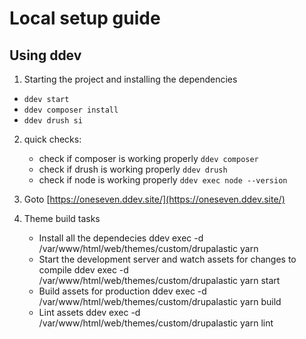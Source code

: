 # Local setup guide

## Using ddev

1. Starting the project and installing the dependencies
  - `ddev start`
  - `ddev composer install`
  - `ddev drush si`

2. quick checks:
   - check if composer is working properly
      `ddev composer`
   - check if drush is working properly
      `ddev drush`
   - check if node is working properly
      `ddev exec node --version`

3. Goto [https://oneseven.ddev.site/](https://oneseven.ddev.site/)

4. Theme build tasks
   - Install all the dependecies
   ddev exec -d /var/www/html/web/themes/custom/drupalastic yarn
   - Start the development server and watch assets for changes to compile
    ddev exec -d /var/www/html/web/themes/custom/drupalastic yarn start
   - Build assets for production
    ddev exec -d /var/www/html/web/themes/custom/drupalastic yarn build
   - Lint assets
   ddev exec -d /var/www/html/web/themes/custom/drupalastic yarn lint

